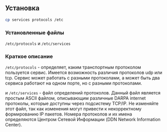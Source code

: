 <package-info :package="package" showsbu></package-info>

<script>
		new Vue({
		el: '#main',
		data: { package: {} },
		mounted: function () {
				this.getPackage('iana-etc');
		},
		methods: {
			getPackage: function(name) {
					getPackage(name)
					.then(response => this.package = response);
			},
		}
  })
</script>

## Установка
```bash
cp services protocols /etc
```
### Установленные файлы

``/etc/protocols`` и ``/etc/services``

### Краткое описание

``/etc/protocols``  -  определяет, каким транспортным протоколом пользуется сервис. Имеется возможность различия протоколов udp или tcp. Сервис может работать с разными протоколами, а может быть два сервиса работают на одном порте, но с разными протоколами. 

и ``/etc/services`` - файл определений протоколов.  Данный файл является простым ASCII файлом, описывающим различные DARPA internet протоколы,
       которые  доступны  через  подсистему  TCP/IP. Не  изменяйте  этот файл, так как изменения могут привести к некорректному формированию IP
       пакетов. Номера протоколов и их имена определяются Центром Сетевой Информации (DDN Network
       Information Center).
